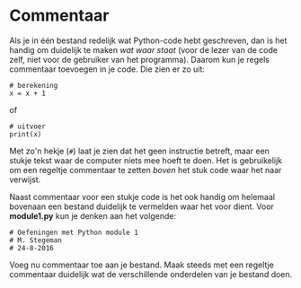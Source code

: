 # Commentaar

Als je in één bestand redelijk wat Python-code hebt geschreven, dan is het handig om duidelijk te maken *wat waar staat* (voor de lezer van de code zelf, niet voor de gebruiker van het programma). Daarom kun je regels commentaar toevoegen in je code. Die zien er zo uit:

    # berekening
    x = x + 1

of

    # uitvoer
    print(x)

Met zo'n hekje (`#`) laat je zien dat het geen instructie betreft, maar een stukje tekst waar de computer niets mee hoeft te doen. Het is gebruikelijk om een regeltje commentaar te zetten *boven* het stuk code waar het naar verwijst.

Naast commentaar voor een stukje code is het ook handig om helemaal bovenaan een bestand duidelijk te vermelden waar het voor dient. Voor **module1.py** kun je denken aan het volgende:

    # Oefeningen met Python module 1
    # M. Stegeman
    # 24-8-2016

Voeg nu commentaar toe aan je bestand. Maak steeds met een regeltje commentaar duidelijk wat de verschillende onderdelen van je bestand doen.
